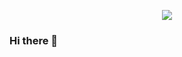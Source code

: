 <p align="center" display="inline-block">
        <img src="https://github-readme-solvedac.hyp3rflow.vercel.app/api/?handle=3991j" />
</p>

### Hi there 👋

